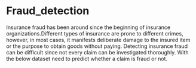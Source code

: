 # Fraud_detection
Insurance fraud has been around since the beginning of insurance organizations.Different types of insurance are prone to different crimes, however, in most cases, it manifests deliberate damage to the insured item or the purpose to obtain goods without paying.
Detecting insurance fraud can be difficult since not every claim can be investigated thoroughly. With the below dataset need to predict whether a claim is fraud or not.

